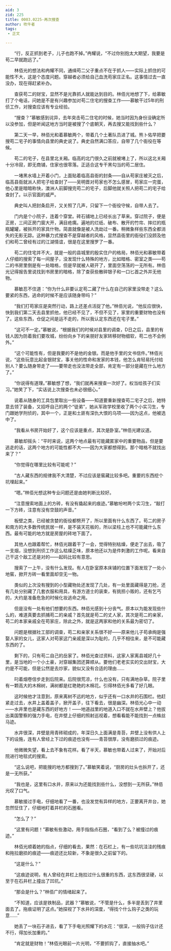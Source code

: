 ```yaml
---
aid: 3
zid: 225
title: 0003.0225-再次搜查
author: 吹牛者
tags: 
 - 正文

---
```




　　“行，反正抓到老子，儿子也跑不掉。”冉耀说，“不过你别抱太大期望，我要是苟二早就跑远了。”

　　林佰光的想法和冉耀不同，通缉苟二父子重点不在于抓人——实际上抓住的可能性不大，这是个态度问题。穿越者必须给自己血洗苟家庄正名。这事情过去一直没办，现在得赶紧补办。

　　查获苟二的财宝，显然不是光靠抓人就能达到目的。林佰光地想了下，给慕敏打了个电话，问她是不是有兴趣参加对苟二住宅的搜查工作——慕敏干过5年的刑侦工作，对搜查应该有专业经验。

　　“搜查？”慕敏感到诧异，去年突击苟二住宅的时候，她当时因为身份没确定所以没参加，但是听闻这地方当时是被搜了个底朝天，再去搜又能找到些什么？

　　第二天一早，林佰光和着慕敏两个，带着几个土著队员进了城。熊卜佑早把要搜苟二宅子的事情向县里的典史说了。典史自然满口答应，自带了几个衙役在等候。

　　苟二的宅子，在县里北关厢。临高的北门很久之前就被堵上了，所以这北关厢十分冷寂，即无商铺，住家也很零落。正适合这专干黑勾当的苟二居住。

　　一堵黑水墙上开着小门，上面贴着临高县衙的封条——自从苟家庄被灭之后，临高县衙就派人把宅子给查封了——吴明晋对苟家也不怎么感冒，苟家庄一完蛋，他心里是暗暗称快，澳洲人前脚搜完苟二的宅子，后脚他就关照人把苟二的宅子给查封了。以示官面的威严。

　　典史叫人把封条启开，又关照了几声，只留下一个衙役守候，自带人去了。

　　门内是个小院子，连着个穿堂。砖石铺地上已经长出了草来。穿过院子，便是正房，三间正房门窗大开，满目疮痍。遍地的烂纸、破布、散开的竹帘、摔烂的瓶瓶罐罐，被拆开的家具什物。简直就像是被人洗劫过一番。稍微象样些东西全都消失的无影无踪。这种暴力式搜查不是穿越者的风格，显然县衙里的衙役们没顾及他们和苟二曾经有过的江湖情谊，很是在这里搜罗了一番。

　　苟二的住宅并不大，就是一般的县城里的殷实住户的格局，林佰光和慕敏带着人仔细的搜索了每一间屋子，没发现什么特殊的地方，比如暗格、密室之类——苟二的书房里倒是有一处暗格，但是早就被人砸开了，里面空荡荡的一无所有。林佰光记得报告里说找到书房里的暗格，除了查获些散碎银子和一口匕首之外并无他物。

　　慕敏忍不住道：“你为什么非要认定苟二藏了什么在自己的家里没带走？这么要紧的东西，逃命的时候不是应该随身带吗？”

　　“我们打苟家庄是突然行动，路上还差点活捉了他。”林佰光说，“他反应很快，快到我们第二天去县里抓他，他已经不见了，不但不见了，家里的重要财物也没有了。这些东西，仓促之间是运不走的，所以我认定东西还在宅子里。”

　　“这可不一定。”慕敏说，“根据我们的时候对县里的调查，D日之后，县里的有钱人因为防着我们要攻城，纷纷向乡下的亲朋好友家转移财物细软，苟二也不会例外。”

　　“这个可能性有，但是我要的不是他的金银。而是他手里的文书信件。”林佰光说，“这些玩意比起金银财宝，事关他的性命和发家的本钱，他怎么肯轻易托付给别人？要么随身带走了——要带走也没法带走全部，肯定有一部分是藏在什么地方了。”

　　“你说得有道理。”慕敏想了想，“我们就再来搜查一次好了。权当给孩子们实习。”她笑了下，“实话说上次搜查也未必很细心。”

　　说着从随身的工具包里取出一些设备——知道要重新搜查苟二宅子之后，她特意去领了装备，又招呼自己的两个“徒弟”，她从军政学校里收了两个小实习生，专门跟她学刑侦的，其中一个，正是和土匪有深仇大恨的乌项——因为这点，他被选中了。

　　“我看从书房开始好了，这个应该是重点，其次是卧室。”林佰光建议道。

　　慕敏却摇头：“平时来说，这两个地点最有可能藏匿家中的重要物品，但是要逃走的话，这两个地方的可能性都不大——因为大家都想得到。那个暗格不就找出来了？”

　　“你觉得在哪里比较有可能呢？”

　　“古人藏东西的规律我不大清楚，不过应该是窖藏比较多吧。重要的东西挖个坑埋起来。”

　　“嗯。”林佰光想这种专业问题还是由她判断比较好。

　　“注意搜索地面上的方砖，有没有撬起来的痕迹。”慕敏吩咐两个实习生，“敲打一下方砖，注意有没有空鼓的声音。”

　　板壁之类，已经被贪婪的衙役都劈开了，所以里面有什么东西了。苟二的房子和南方的大多数传统民居一样，是不装天花板的，所以梁柱上也不可能藏什么东西。最有可能的地方就是房屋的砖地下面了。

　　其他人也跟着帮忙，林佰光跟着干了一会，觉得特别枯燥，便走了出去，吸了一支烟，没想到刑侦工作这么枯燥乏味，原本他还以为是件刺激的工作呢。看来自己干这个敌工还是对的——起码比较有意思。

　　搜索了一上午，没有什么发现。有人在卧室原本床铺的位置下面发现了一处小地窖，掀开方砖一看里面却空无一物。

　　类似的上次没有搜到的小型藏物处还发现了几处，有一处里面藏得是刀抢，还有几处分别藏了几套衣服和用具，有游方道士的装束，有挑担小贩的，还有乞丐的，大约是准备危急的时候化妆逃命之用。

　　但是没有一处有他们想要的东西。林佰光感到十分丧气。原本以为能发现些什么的，难道真要去抓捕苟二的亲戚？首先就是苟二的丈人家，其次是苟二的亲家，苟二的本家亲戚全在苟家庄，除此之外，就是这两家和他的关系最为密切了。

　　问题是根据社工部的调查，苟二和亲家关系很不好——原来他儿子苟承绚是强娶人家的女儿，这家人对苟家这门亲戚是深以为耻的，几乎不相往来，是不可能藏东西的了。

　　剩下的，只有苟二自己的岳家了。林佰光查过资料，这家人家离县城好几十里，是当地的一个小土豪，对穿越集团还算顺从。要他们老老实实的交出财宝，大约是不可能，但是公然是去炒家，貌似又没有合适的理由……

　　叼着烟卷信步走到后院来。后院很荒凉，什么也没有，只有满地杂草。院子里有一颗高大的木棉树，满树都是红艳艳的木棉花。引得林佰光多看了好几眼。

　　这时候他才注意到，原来离树不远的地方，似乎还有一口水井的石围栏。他赶紧走过去，水井上盖着盖子，掀开盖子，往下看去，很是幽深。林佰光心中一动——水井里也是藏东西的好地方！——地道战里的地道入口不就在水井壁上？他拔出美国警察的强力手电，在井壁上仔细的照射巡视着，想看看能不能找到一点蛛丝马迹。

　　水井很深，井壁是用青砖砌成的，年深日久上面满是青苔，井壁上没有供人上下的设施，连有人曾经上下过的痕迹也没有——青苔很厚，没有磨损过的痕迹。

　　他微微失望，看上去不象有花样。看了半天，慕敏也带着人过来了，开始对后院进行地毯式的搜索。

　　“这么说吧，把能搜的地方都搜到了。”慕敏笑着说，“厨房的灶头也拆开了，还是一无所获。”

　　“我也是，这里有口水井，原来以为还能找到些什么，没想到一无所获。”林佰光叹了口气。

　　慕敏接过手电，仔细地看了一番，也没发觉有异样的地方，正要离开井台，她忽然怔住了，仔细地盯着井栏的石圈看。

　　“怎么了？”

　　“这里有问题！”慕敏有些激动，用手指指点石圈，“看到了么？被撞过的痕迹。”

　　林佰光顺着她的指点，仔细的看去，果然：在石栏上，有一些坑坑洼洼的残痕和拖拉磨损的痕迹——痕迹还比较新，不象是很久之前留下的。

　　“这是什么？”

　　“这痕迹说明，有人曾经在井栏上拖拉过什么很重的东西，这东西很坚硬，以至于在石井栏上撞出了凹坑。”

　　“那会是什么？”林佰广的情绪起来了。

　　“不知道，应该是铁制品，武器？”慕敏说，“不管是什么，多半是丢到了井里面去了。拖痕证明了这点。”她探视了下水井的深度，“得找个什么钩子之类的玩意……”

　　她丢了一块石子进去，看了下手电光照耀下的水花：“很深，一般钩子估计还不行，得加长加重的。”

　　“肯定就是财物！”林佰光眼前一片光明，“不要抓钩了，直接抽水吧。”


